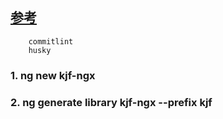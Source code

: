 ## [参考](https://segmentfault.com/a/1190000022637243)

```
    commitlint
    husky
```

### 1. ng new kjf-ngx

### 2. ng generate library kjf-ngx --prefix kjf
